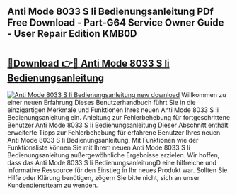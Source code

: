 ## Anti Mode 8033 S Ii Bedienungsanleitung PDf Free Download - Part-G64 Service Owner Guide - User Repair Edition KMB0D

# <h2><a href="http://df0wp2.blite.top/?on=Anti+Mode+8033+S+Ii+Bedienungsanleitung">🔗Download 👉🔴 Anti Mode 8033 S Ii Bedienungsanleitung</a></h2>

[![Anti Mode 8033 S Ii Bedienungsanleitung new download](https://i.imgur.com/lujVjoI.png)](http://df0wp2.blite.top/?on=Anti+Mode+8033+S+Ii+Bedienungsanleitung)
Willkommen zu einer neuen Erfahrung Dieses Benutzerhandbuch führt Sie in die einzigartigen Merkmale und Funktionen Ihres neuen Anti Mode 8033 S Ii Bedienungsanleitung ein. Anleitung zur Fehlerbehebung für fortgeschrittene Benutzer Anti Mode 8033 S Ii Bedienungsanleitung Dieser Abschnitt enthält erweiterte Tipps zur Fehlerbehebung für erfahrene Benutzer Ihres neuen Anti Mode 8033 S Ii Bedienungsanleitung. Mit Funktionen wie der Funktionsliste können Sie mit Ihrem neuen Anti Mode 8033 S Ii Bedienungsanleitung außergewöhnliche Ergebnisse erzielen. Wir hoffen, dass das Anti Mode 8033 S Ii BedienungsanleitungD eine hilfreiche und informative Ressource für den Einstieg in Ihr neues Produkt war. Sollten Sie Hilfe oder Klärung benötigen, zögern Sie bitte nicht, sich an unser Kundendienstteam zu wenden.
